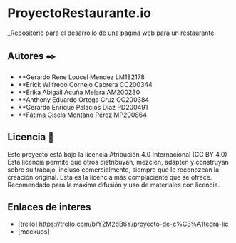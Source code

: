 # ProyectoRestaurante.io
_Repositorio para el desarrollo de una pagína web para un restaurante
## Autores ✒️
* **Gerardo Rene Loucel Mendez LM182178
* **Erick Wilfredo Cornejo Cabrera CC200344
* **Erika Abigail Acuña Melara AM200230
* **Anthony Eduardo Ortega Cruz OC200384
* **Gerardo Enrique Palacios Díaz PD200491
* **Fátima Gisela Montano Pérez MP200864
## Licencia  📄
  Este proyecto está bajo la licencia Atribución 4.0 Internacional (CC BY 4.0)
  Esta licencia permite que otros distribuyan, mezclen, adapten y construyan sobre su trabajo, incluso comercialmente, siempre que le reconozcan la creación original. Esta es la     licencia más complaciente que se ofrece. Recomendado para la máxima difusión y uso de materiales con licencia.
## Enlaces de interes
* [trello] https://trello.com/b/Y2M2dB6Y/proyecto-de-c%C3%A1tedra-lic
* [mockups] 
